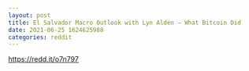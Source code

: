 ```yaml
--- 
layout: post 
title: El Salvador Macro Outlook with Lyn Alden — What Bitcoin Did 
date: 2021-06-25 1624625988 
categories: reddit 
--- 
```

https://redd.it/o7n797